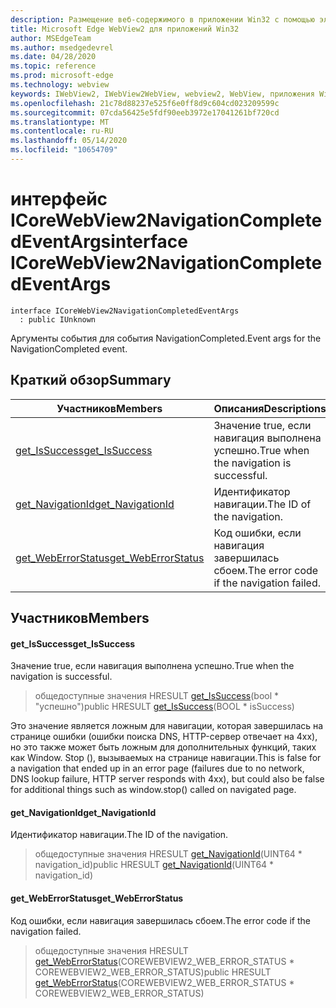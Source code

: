 ```yaml
---
description: Размещение веб-содержимого в приложении Win32 с помощью элемента управления Microsoft Edge WebView2
title: Microsoft Edge WebView2 для приложений Win32
author: MSEdgeTeam
ms.author: msedgedevrel
ms.date: 04/28/2020
ms.topic: reference
ms.prod: microsoft-edge
ms.technology: webview
keywords: IWebView2, IWebView2WebView, webview2, WebView, приложения Win32, Win32, EDGE, ICoreWebView2, ICoreWebView2Controller, элемент управления "веб-браузер", HTML Edge
ms.openlocfilehash: 21c78d88237e525f6e0ff8d9c604cd023209599c
ms.sourcegitcommit: 07cda56425e5fdf90eeb3972e17041261bf720cd
ms.translationtype: MT
ms.contentlocale: ru-RU
ms.lasthandoff: 05/14/2020
ms.locfileid: "10654709"
---
```

# <span data-ttu-id="dc072-104">интерфейс ICoreWebView2NavigationCompletedEventArgs</span><span class="sxs-lookup"><span data-stu-id="dc072-104">interface ICoreWebView2NavigationCompletedEventArgs</span></span> 

```
interface ICoreWebView2NavigationCompletedEventArgs
  : public IUnknown
```

<span data-ttu-id="dc072-105">Аргументы события для события NavigationCompleted.</span><span class="sxs-lookup"><span data-stu-id="dc072-105">Event args for the NavigationCompleted event.</span></span>

## <span data-ttu-id="dc072-106">Краткий обзор</span><span class="sxs-lookup"><span data-stu-id="dc072-106">Summary</span></span>

 <span data-ttu-id="dc072-107">Участников</span><span class="sxs-lookup"><span data-stu-id="dc072-107">Members</span></span>                        | <span data-ttu-id="dc072-108">Описания</span><span class="sxs-lookup"><span data-stu-id="dc072-108">Descriptions</span></span>
--------------------------------|---------------------------------------------
[<span data-ttu-id="dc072-109">get_IsSuccess</span><span class="sxs-lookup"><span data-stu-id="dc072-109">get_IsSuccess</span></span>](#get_issuccess) | <span data-ttu-id="dc072-110">Значение true, если навигация выполнена успешно.</span><span class="sxs-lookup"><span data-stu-id="dc072-110">True when the navigation is successful.</span></span>
[<span data-ttu-id="dc072-111">get_NavigationId</span><span class="sxs-lookup"><span data-stu-id="dc072-111">get_NavigationId</span></span>](#get_navigationid) | <span data-ttu-id="dc072-112">Идентификатор навигации.</span><span class="sxs-lookup"><span data-stu-id="dc072-112">The ID of the navigation.</span></span>
[<span data-ttu-id="dc072-113">get_WebErrorStatus</span><span class="sxs-lookup"><span data-stu-id="dc072-113">get_WebErrorStatus</span></span>](#get_weberrorstatus) | <span data-ttu-id="dc072-114">Код ошибки, если навигация завершилась сбоем.</span><span class="sxs-lookup"><span data-stu-id="dc072-114">The error code if the navigation failed.</span></span>

## <span data-ttu-id="dc072-115">Участников</span><span class="sxs-lookup"><span data-stu-id="dc072-115">Members</span></span>

#### <span data-ttu-id="dc072-116">get_IsSuccess</span><span class="sxs-lookup"><span data-stu-id="dc072-116">get_IsSuccess</span></span> 

<span data-ttu-id="dc072-117">Значение true, если навигация выполнена успешно.</span><span class="sxs-lookup"><span data-stu-id="dc072-117">True when the navigation is successful.</span></span>

> <span data-ttu-id="dc072-118">общедоступные значения HRESULT [get_IsSuccess](#get_issuccess)(bool \* "успешно")</span><span class="sxs-lookup"><span data-stu-id="dc072-118">public HRESULT [get_IsSuccess](#get_issuccess)(BOOL \* isSuccess)</span></span>

<span data-ttu-id="dc072-119">Это значение является ложным для навигации, которая завершилась на странице ошибки (ошибки поиска DNS, HTTP-сервер отвечает на 4xx), но это также может быть ложным для дополнительных функций, таких как Window. Stop (), вызываемых на странице навигации.</span><span class="sxs-lookup"><span data-stu-id="dc072-119">This is false for a navigation that ended up in an error page (failures due to no network, DNS lookup failure, HTTP server responds with 4xx), but could also be false for additional things such as window.stop() called on navigated page.</span></span>

#### <span data-ttu-id="dc072-120">get_NavigationId</span><span class="sxs-lookup"><span data-stu-id="dc072-120">get_NavigationId</span></span> 

<span data-ttu-id="dc072-121">Идентификатор навигации.</span><span class="sxs-lookup"><span data-stu-id="dc072-121">The ID of the navigation.</span></span>

> <span data-ttu-id="dc072-122">общедоступные значения HRESULT [get_NavigationId](#get_navigationid)(UINT64 \* navigation_id)</span><span class="sxs-lookup"><span data-stu-id="dc072-122">public HRESULT [get_NavigationId](#get_navigationid)(UINT64 \* navigation_id)</span></span>

#### <span data-ttu-id="dc072-123">get_WebErrorStatus</span><span class="sxs-lookup"><span data-stu-id="dc072-123">get_WebErrorStatus</span></span> 

<span data-ttu-id="dc072-124">Код ошибки, если навигация завершилась сбоем.</span><span class="sxs-lookup"><span data-stu-id="dc072-124">The error code if the navigation failed.</span></span>

> <span data-ttu-id="dc072-125">общедоступные значения HRESULT [get_WebErrorStatus](#get_weberrorstatus)(COREWEBVIEW2_WEB_ERROR_STATUS \* COREWEBVIEW2_WEB_ERROR_STATUS)</span><span class="sxs-lookup"><span data-stu-id="dc072-125">public HRESULT [get_WebErrorStatus](#get_weberrorstatus)(COREWEBVIEW2_WEB_ERROR_STATUS \* COREWEBVIEW2_WEB_ERROR_STATUS)</span></span>

